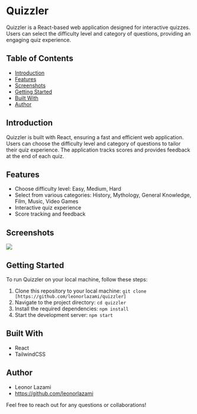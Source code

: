 # Quizzler

Quizzler is a React-based web application designed for interactive quizzes. Users can select the difficulty level and category of questions, providing an engaging quiz experience.

## Table of Contents

- [Introduction](#introduction)
- [Features](#features)
- [Screenshots](#screenshots)
- [Getting Started](#getting-started)
- [Built With](#built-with)
- [Author](#author)

## Introduction

Quizzler is built with React, ensuring a fast and efficient web application. Users can choose the difficulty level and category of questions to tailor their quiz experience. The application tracks scores and provides feedback at the end of each quiz.

## Features

- Choose difficulty level: Easy, Medium, Hard
- Select from various categories: History, Mythology, General Knowledge, Film, Music, Video Games
- Interactive quiz experience
- Score tracking and feedback

## Screenshots

![](https://imgur.com/mV3CiPF)

## Getting Started

To run Quizzler on your local machine, follow these steps:

1. Clone this repository to your local machine: `git clone [https://github.com/leonorlazami/quizzler]`
2. Navigate to the project directory: `cd quizzler`
3. Install the required dependencies: `npm install`
4. Start the development server: `npm start`

## Built With

- React
- TailwindCSS

## Author

- Leonor Lazami
- https://github.com/leonorlazami



Feel free to reach out for any questions or collaborations!
